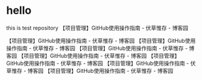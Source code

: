 # hello
this is test repository
【项目管理】GitHub使用操作指南 - 伏草惟存 - 博客园


【项目管理】GitHub使用操作指南 - 伏草惟存 - 博客园
【项目管理】GitHub使用操作指南 - 伏草惟存 - 博客园
【项目管理】GitHub使用操作指南 - 伏草惟存 - 博客园
【项目管理】GitHub使用操作指南 - 伏草惟存 - 博客园
【项目管理】GitHub使用操作指南 - 伏草惟存 - 博客园
【项目管理】GitHub使用操作指南 - 伏草惟存 - 博客园
【项目管理】GitHub使用操作指南 - 伏草惟存 - 博客园
